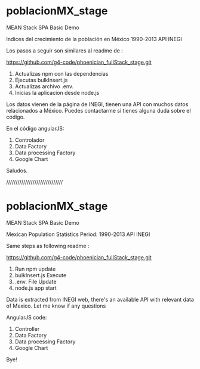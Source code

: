 # poblacionMX_stage
MEAN Stack SPA Basic Demo

Indices del crecimiento de la población en México 1990-2013 API INEGI

Los pasos a seguir son similares al readme de :

https://github.com/g4-code/phoenician_fullStack_stage.git

1) Actualizas npm con las dependencias
2) Ejecutas bulkInsert.js
3) Actualizas archivo .env.
4) Inicias la aplicacion desde node.js

Los datos vienen de la página de INEGI, tienen una API con muchos datos relacionados a México.
Puedes contactarme si tienes alguna duda sobre el código.

En el código angularJS:
1) Controlador
2) Data Factory
3) Data processing Factory
4) Google Chart

Saludos.

//////////////////////////////
# poblacionMX_stage
MEAN Stack SPA Basic Demo

Mexican Population Statistics Period: 1990-2013 API INEGI

Same steps as following readme :

https://github.com/g4-code/phoenician_fullStack_stage.git

1) Run npm update
2) bulkInsert.js Execute
3) .env. File Update
4) node.js app start

Data is extracted from INEGI web, there's an available API with relevant data of Mexico.
Let me know if any questions

AngularJS code:
1) Controller
2) Data Factory
3) Data processing Factory
4) Google Chart

Bye!
